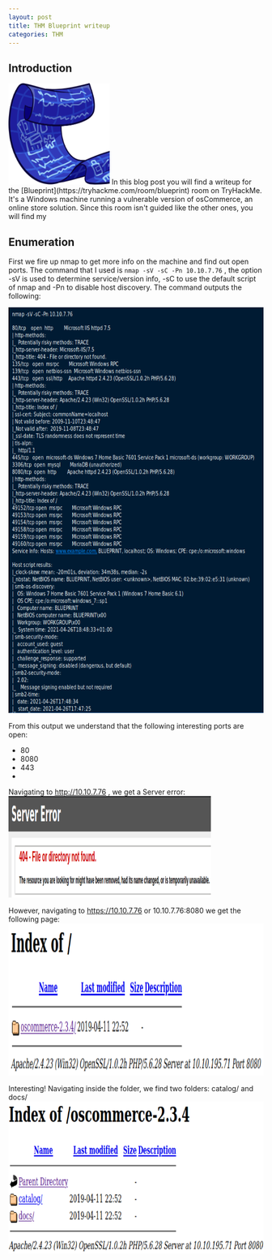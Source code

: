 ```yaml
---
layout: post
title: THM Blueprint writeup
categories: THM
---
```

## Introduction
<img src="/images/THM/Blueprint/banner.PNG" width="200" height="200"/>
In this blog post you will find a writeup for the [Blueprint](https://tryhackme.com/room/blueprint) room on TryHackMe. It's a Windows machine running a vulnerable version of osCommerce, an online store solution. Since this room isn't guided like the other ones, you will find my 

## Enumeration
First we fire up nmap to get more info on the machine and find out open ports. The command that I used is ```nmap -sV -sC -Pn 10.10.7.76``` , the option -sV is used to determine service/version info, -sC to use the default script of nmap and -Pn to disable host discovery. The command outputs the following:

<img src="/images/THM/Blueprint/nmap_output.PNG" width="800" height="800"/>

From this output we understand that the following interesting ports are open:
<ul>
  <li>80</li>
  <li>8080</li>
  <li>443</li>
  <li></li>
</ul>

Navigating to http://10.10.7.76 , we get a Server error:
<img src="/images/THM/Blueprint/server_error.PNG" width="400" height="200"/>

However, navigating to https://10.10.7.76 or 10.10.7.76:8080 we get the following page:
<img src="/images/THM/Blueprint/oscommerce_page.PNG" width="600" height="300"/>

Interesting! Navigating inside the folder, we find two folders: catalog/ and docs/
<img src="/images/THM/Blueprint/indexof_oscommerce.PNG" width="600" height="300"/>